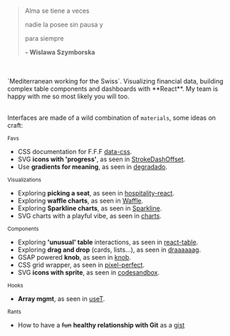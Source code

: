 

<!---
polmoneys/polmoneys is a ✨ special ✨ repository because its `README.md` (this file) appears on your GitHub profile.
You can click the Preview link to take a look at your changes.
--->
<br/>

>Alma se tiene a veces 
>
>nadie la posee sin pausa y
>
>para siempre
>
>**- Wislawa Szymborska**


<br/>
<br/>
`Mediterranean working for the Swiss`. Visualizing financial data, building complex table components and dashboards with **React**. My team is happy with me so most likely you will too. 

<br/>
<br/>

Interfaces are made of a wild combination of `materials`, some ideas on craft: 

<sub>Favs</sub>
- CSS documentation for F.F.F [data-css](https://github.com/polmoneys/data-css).
- SVG **icons with 'progress'**, as seen in [StrokeDashOffset](https://github.com/polmoneys/StrokeDashoffset).
- Use **gradients for meaning**, as seen in [degradado](https://github.com/polmoneys/degradado).

<sub>Visualizations</sub>
- Exploring **picking a seat**, as seen in [hospitality-react](https://github.com/polmoneys/hospitality-react).
- Exploring **waffle charts**, as seen in [Waffle](https://github.com/polmoneys/Waffle).
- Exploring **Sparkline charts**, as seen in [Sparkline](https://github.com/polmoneys/Sparkline).
- SVG charts with a playful vibe, as seen in [charts](https://github.com/polmoneys/charts).

<sub>Components</sub>
- Exploring **'unusual' table** interactions, as seen in [react-table](https://github.com/polmoneys/react-table).
- Exploring **drag and drop** (cards, lists...), as seen in [draaaaaag](https://github.com/polmoneys/draaaaaag).
- GSAP powered **knob**, as seen in [knob](https://github.com/polmoneys/knob).
- CSS grid wrapper, as seen in [pixel-perfect](https://github.com/polmoneys/pixel-perfect).
- SVG **icons with sprite**, as seen in [codesandbox](https://codesandbox.io/s/icon-svg-sprite-jgppz5).

<sub>Hooks</sub>
- **Array mgmt**, as seen in [useT](https://github.com/polmoneys/useT).

<sub>Rants</sub>
- How to have a ~~fun~~ **healthy relationship with Git** as a [gist](https://gist.github.com/polmoneys/28c63f2a8b23b82b4b80378f85dfedf8)


